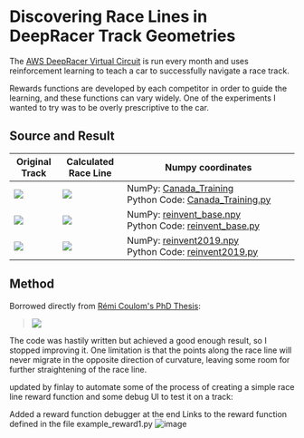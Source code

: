 # Discovering Race Lines in DeepRacer Track Geometries


The [AWS DeepRacer Virtual Circuit](http://deepracerleague.com) is run every month and uses reinforcement learning to teach a car to successfully navigate a race track.  

Rewards functions are developed by each competitor in order to guide the learning, and these functions can vary widely.  One of the experiments I wanted to try was to be overly prescriptive to the car.  


## Source and Result

| Original Track | Calculated Race Line | Numpy coordinates |
|----------------|----------------------|-------------------|
| ![](assets/Canada.png) | ![](assets/Canada_Race.png) | NumPy:&nbsp;[Canada_Training](racelines/Canada_Training-1000-4-2019-10-11-163418.npy) Python&nbsp;Code:&nbsp;[Canada_Training.py](racelines/Canada_Training-1000-4-2019-10-11-163418.py) |
| ![](assets/reinvent.png) | ![](assets/reinvent_race.png) | NumPy:&nbsp;[reinvent_base.npy](racelines/reinvent_base-400-4-2019-10-11-161903.npy) Python&nbsp;Code:&nbsp;[reinvent_base.py](racelines/reinvent_base-400-4-2019-10-11-161903.py) |
| ![](assets/reinvent2019.png) | ![](assets/reinvent2019_race.png) | NumPy:&nbsp;[reinvent2019.npy](racelines/reInvent2019_track-1000-4-2019-11-09-113228.npy) Python&nbsp;Code:&nbsp;[reinvent2019.py](racelines/reInvent2019_track-1000-4-2019-11-09-113228.py)



## Method

Borrowed directly from [Rémi Coulom's PhD Thesis](https://www.remi-coulom.fr/Thesis/):

> ![](assets/algorithm.png)

The code was hastily written but achieved a good enough result, so I stopped improving it.  One limitation is that the points along the race line will never migrate in the opposite direction of curvature, leaving some room for further straightening of the race line.

updated by finlay to automate some of the process of creating a simple race line reward function and some debug UI to test it on a track:

Added a reward function debugger at the end
Links to the reward function defined in the file example_reward1.py
![image](https://user-images.githubusercontent.com/23746540/223523817-7fa130fe-1222-4b40-96a3-e798e28704ef.png)

